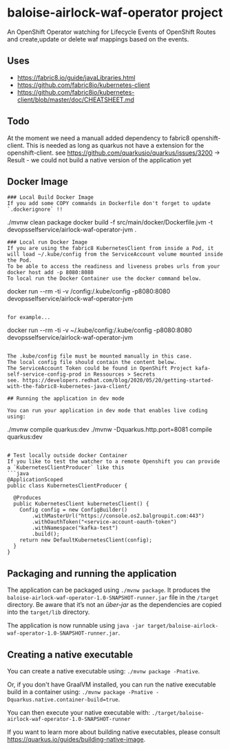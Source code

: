 # baloise-airlock-waf-operator project

An OpenShift Operator watching for Lifecycle Events of OpenShift Routes and 
create,update or delete waf mappings based on the events.

## Uses
* https://fabric8.io/guide/javaLibraries.html
* https://github.com/fabric8io/kubernetes-client
* https://github.com/fabric8io/kubernetes-client/blob/master/doc/CHEATSHEET.md

## Todo
At the moment we need a manuall added dependency to fabric8 openshift-client.
This is needed as long as quarkus not have a extension for the openshift-client.
see https://github.com/quarkusio/quarkus/issues/3200
-> Result - we could not build a native version of the application yet

## Docker Image
```
### Local Build Docker Image
If you add some COPY commands in Dockerfile don't forget to update `.dockerignore` !!
```
./mvnw clean package
docker build -f src/main/docker/Dockerfile.jvm -t devopsselfservice/airlock-waf-operator-jvm .  
```
### Local run Docker Image
If you are using the fabric8 KubernetesClient from inside a Pod, it will load ~/.kube/config from the ServiceAccount volume mounted inside the Pod.
To be able to access the readiness and liveness probes urls from your docker host add -p 8080:8080
To local run the Docker Container use the docker command below. 

```
docker run --rm -ti -v <local-path-to>/config:/.kube/config -p8080:8080 devopsselfservice/airlock-waf-operator-jvm
```

for example...
```
docker run --rm -ti -v ~/.kube/config:/.kube/config -p8080:8080 devopsselfservice/airlock-waf-operator-jvm
```
 
The .kube/config file must be mounted manually in this case. 
The local config file should contain the content below. 
The ServiceAccount Token could be found in OpenShift Project kafa-self-service-config-prod in Ressources > Secrets 
see. https://developers.redhat.com/blog/2020/05/20/getting-started-with-the-fabric8-kubernetes-java-client/  

## Running the application in dev mode

You can run your application in dev mode that enables live coding using:
```
./mvnw compile quarkus:dev
./mvnw -Dquarkus.http.port=8081 compile quarkus:dev
```

# Test locally outside docker Container
If you like to test the watcher to a remote Openshift you can provide a `KubernetesClientProducer` like this
```java
@ApplicationScoped
public class KubernetesClientProducer {

  @Produces
  public KubernetesClient kubernetesClient() {
    Config config = new ConfigBuilder()
        .withMasterUrl("https://console.os2.balgroupit.com:443")
        .withOauthToken("<service-account-oauth-token")
        .withNamespace("kafka-test")
        .build();
    return new DefaultKubernetesClient(config);
  }
}
```

## Packaging and running the application

The application can be packaged using `./mvnw package`.
It produces the `baloise-airlock-waf-operator-1.0-SNAPSHOT-runner.jar` file in the `/target` directory.
Be aware that it’s not an _über-jar_ as the dependencies are copied into the `target/lib` directory.

The application is now runnable using `java -jar target/baloise-airlock-waf-operator-1.0-SNAPSHOT-runner.jar`.

## Creating a native executable

You can create a native executable using: `./mvnw package -Pnative`.

Or, if you don't have GraalVM installed, you can run the native executable build in a container using: `./mvnw package -Pnative -Dquarkus.native.container-build=true`.

You can then execute your native executable with: `./target/baloise-airlock-waf-operator-1.0-SNAPSHOT-runner`

If you want to learn more about building native executables, please consult https://quarkus.io/guides/building-native-image.